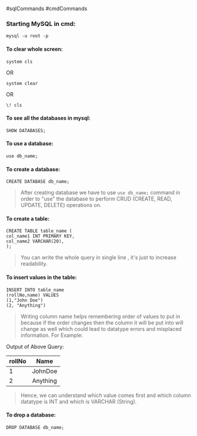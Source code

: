 #sqlCommands #cmdCommands

### Starting MySQL in cmd:
```
mysql -u root -p
```

#### To clear whole screen:
```
system cls
```
OR
```
system clear
```
OR
```
\! cls
```

#### To see all the databases in mysql:
```
SHOW DATABASES;
```

#### To use a database:
```
use db_name;
```

#### To create a database:
```
CREATE DATABASE db_name;
```

> After creating database we have to use `use db_name;` command in order to "use" the database to perform CRUD (CREATE, READ, UPDATE, DELETE) operations on.
#### To create a table:
```
CREATE TABLE table_name (
col_name1 INT PRIMARY KEY,
col_name2 VARCHAR(20),
);
```

> You can write the whole query in single line , it's just to increase readability.
#### To insert values in the table:
```
INSERT INTO table_name 
(rollNo,name) VALUES 
(1,"John Doe")
(2, "Anything")
```

> Writing column name helps remembering order of values to put in because if the order changes then the column it will be put into will change as well which could lead to datatype errors and misplaced information. 
> For Example:

Output of Above Query:

| rollNo | Name     |
| ------ | -------- |
| 1      | JohnDoe  |
| 2      | Anything |
> Hence, we can understand which value comes first and which column datatype is INT and which is VARCHAR (String).

#### To drop a database:
```
DROP DATABASE db_name;
```